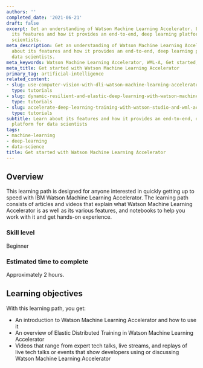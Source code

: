 ```yaml
---
authors: ''
completed_date: '2021-06-21'
draft: false
excerpt: Get an understanding of Watson Machine Learning Accelerator. Learn about
  its features and how it provides an end-to-end, deep learning platform for data
  scientists.
meta_description: Get an understanding of Watson Machine Learning Accelerator. Learn
  about its features and how it provides an end-to-end, deep learning platform for
  data scientists.
meta_keywords: Watson Machine Learning Accelerator, WML-A, Get started, introduction
meta_title: Get started with Watson Machine Learning Accelerator
primary_tag: artificial-intelligence
related_content:
- slug: use-computer-vision-with-dli-watson-machine-learning-accelerator
  type: tutorials
- slug: dynamic-resilient-and-elastic-deep-learning-with-watson-machine-learning-accelerator
  type: tutorials
- slug: accelerate-deep-learning-training-with-watson-studio-and-wml-accelerator
  type: tutorials
subtitle: Learn about its features and how it provides an end-to-end, deep learning
  platform for data scientists
tags:
- machine-learning
- deep-learning
- data-science
title: Get started with Watson Machine Learning Accelerator
---
```


## Overview

This learning path is designed for anyone interested in quickly getting up to speed with IBM Watson Machine Learning Accelerator. The learning path consists of articles and videos that explain what Watson Machine Learning Accelerator is as well as its various features, and notebooks to help you work with it and get hands-on experience.

### Skill level

Beginner

### Estimated time to complete

Approximately 2 hours.

## Learning objectives

With this learning path, you get:

* An introduction to Watson Machine Learning Accelerator and how to use it
* An overview of Elastic Distributed Training in Watson Machine Learning Accelerator
* Videos that range from expert tech talks, live streams, and replays of live tech talks or events that show developers using or discussing Watson Machine Learning Accelerator